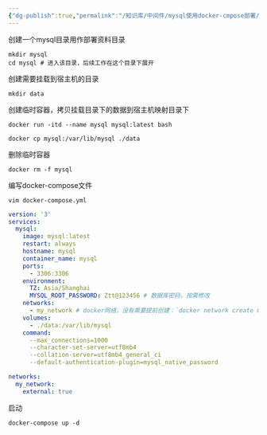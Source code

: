 ```yaml
---
{"dg-publish":true,"permalink":"/知识库/中间件/mysql使用docker-cmpose部署/"}
---
```


创建一个mysql目录用作部署资料目录
``` shell
mkdir mysql
cd mysql # 进入该目录，后续工作在这个目录下展开
```

创建需要挂载到宿主机的目录
``` shell
mkdir data
```

创建临时容器，拷贝挂载目录下的数据到宿主机映射目录下
``` shell
docker run -itd --name mysql mysql:latest bash
```

``` shell
docker cp mysql:/var/lib/mysql ./data
```

删除临时容器
``` shell
docker rm -f mysql
```

编写docker-compose文件
``` shell 
vim docker-compose.yml
```

``` yml
version: '3'
services:
  mysql:
    image: mysql:latest
    restart: always
    hostname: mysql
    container_name: mysql
    ports:
      - 3306:3306
    environment:
      TZ: Asia/Shanghai
      MYSQL_ROOT_PASSWORD: Ztt@123456 # 数据库密码，按需修改
    networks:
      - my_network # docker网络，没有需要提前创建：`docker network create my_network`
    volumes:
      - ./data:/var/lib/mysql
    command:
      --max_connections=1000
      --character-set-server=utf8mb4
      --collation-server=utf8mb4_general_ci
      --default-authentication-plugin=mysql_native_password

networks:
  my_network:
    external: true
```

启动
``` shell
docker-compose up -d
```
